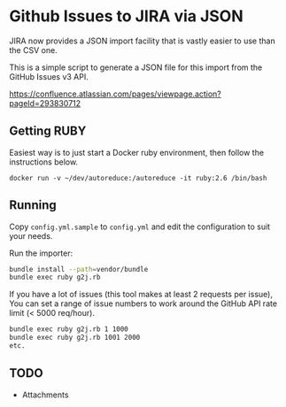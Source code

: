 Github Issues to JIRA via JSON
==============================

JIRA now provides a JSON import facility that is vastly easier to use than the CSV one.

This is a simple script to generate a JSON file for this import from the GitHub Issues v3 API.

https://confluence.atlassian.com/pages/viewpage.action?pageId=293830712


Getting RUBY
------------
Easiest way is to just start a Docker ruby environment, then follow the instructions below.

```
docker run -v ~/dev/autoreduce:/autoreduce -it ruby:2.6 /bin/bash
```

Running
-------

Copy `config.yml.sample` to `config.yml` and edit the configuration to suit your needs.

Run the importer:
```bash
bundle install --path=vendor/bundle
bundle exec ruby g2j.rb
```

If you have a lot of issues (this tool makes at least 2 requests per issue), You can set a range of issue numbers to work around the GitHub API rate limit (< 5000 req/hour).

```bash
bundle exec ruby g2j.rb 1 1000
bundle exec ruby g2j.rb 1001 2000
etc.
```

TODO
----

- Attachments
